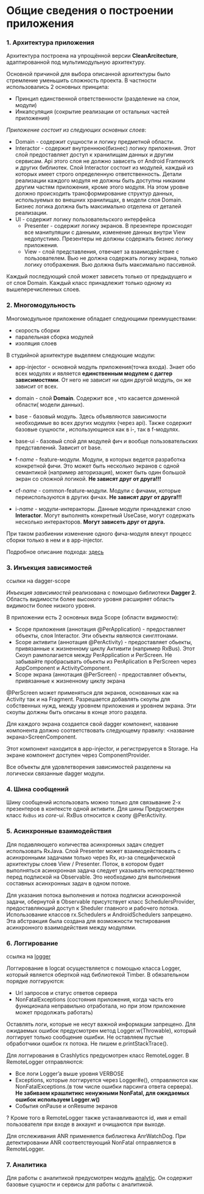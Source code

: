 # Общие сведения о построении приложения

### 1. Архитектура приложения
Архитектура построена на упрощённой версии **СleanArcitecture**, адаптированной под мультимодульную архитектуру.

Основной причиной для выбора описанной архитектуры было стремление уменьшить сложность проекта. В частности использовались 2 основных принципа:

- Принцип единственной ответственности (разделение на слои, модули)
- Инкапсуляция (сокрытие реализации от остальных частей приложения)


*Приложение состоит из следующих основных слоев*:

* Domain - содержит сущности и логику предметной области.
* Interactor - содержит внутреннюю(бизнес) логику приложения. Этот слой предоставляет доступ к хранилищам данных и другим сервисам. Api этого слоя не должно зависеть от Android Framework и других библиотек. Слой Interactor состоит из модулей, каждый из которых имеет строго определенную ответственность. Детали реализации каждого модуля не должны быть доступны никаким другим частям приложения, кроме этого модуля. На этом уровне должно происходить трансформирование структур данных, используемых во внешних хранилищах, в модели слоя Domain. Бизнес логика должна быть максимально отделена от деталей реализации.
* UI - содержит логику пользовательского интерфейса
   * Presenter - содержит логику экранов. В презентере происходят все манипуляции с данными, изменение данных внутри View недопустимо. Презентеры не должны содержать бизнес логику приложения.
   * View - слой представления, отвечает за взаимодействие с пользователем. Вью не должна  содержать логику экрана, только логику отображения. Вью должна быть максимально пассивной.


Каждый последующий слой может зависеть только от предыдущего и от слоя Domain.
Каждый класс принадлежит только одному из вышеперечисленных слоев.


### 2. Многомодульность

Многомодульное приложение обладает следующими преимуществами:
- скорость сборки
- паралельная сборка модулей
- изоляция слоев

В студийной архитектуре выделяем следующие модули:
-  app-injector - основной модуль приложения(точка входа). Знает обо всех модулях и
является **единственным модулем с даггер зависимостями**. От него не зависит ни один другой модуль,
он же зависит от всех.

- domain - слой **Domain**. Содержит все ,
что касается доменной области( модели данных).
- base - базовый модуль. Здесь объявляются зависимости необходимые во всех других модулях
(через api). Также содержит базовые сущности , использующиеся как в i-, так в f-модулях.
- base-ui - базовый слой для модулей фич и вообще пользовательских представлений.
Зависит от base.

- f-*name* - feature-модули. Модули, в которых ведется разработка конкретной фичи.
Это может быть несколько экранов с одной семантикой (например авторизация), может быть один большой экран со сложной логикой.
**Не зависят друг от друга!!!**
- cf-*name* - common-feature-модули. Модули c фичами, которые переиспользуются в других фичах.
**Не зависят друг от друга!!!**
- i-*name* - модули-интеракторы. Данные модули принадлежат слою **Interactor**.
Могут выполнять конкретный UseCase, могут содержать несколько интеракторов.
**Могут зависеть друг от друга.**


При таком разбиении изменение одного фича-модуля влекут процесс сборки только в нем и в app-injector.

Подробное описание подхода: [здесь](../template-multimodile/README.md)

### 3. Инъекция зависимостей
ссылки на dagger-scope

*Инъекция зависимостей* реализована с помощью библиотеки **Dagger 2**.
Область видимости более высокого уровня расширяет область видимости более низкого уровня.

В приложении есть 2 основных вида Scope (области видимости):

* Scope приложения (аннотация @PerApplication) - предоставляет объекты, слоя Interactor. Эти объекты являются синглтонами.
* Scope активити (аннотация @PerActivity) - предоставляет обьекты, привязанные к жизненному циклу Активити (например RxBus). Этот Скоуп рамполагается между PerApplication и PerScreen. Не забывайте пробрасывать обьекты из PerAplication в PerScreen через AppComponent и ActivityComponent.
* Scope экрана (аннотация @PerScreen) - предоставляет объекты, привязанные к жизненному циклу экрана

@PerScreen может применяться для экранов, основанных как на Activity так и на Fragment.
Разрешается добавлять скоупы для собственных нужд, между уровнем приложения и уровнем экрана. Эти скоупы должны быть описаны в конце этого раздела.

Для каждого экрана создается свой dagger компонент, название компонента должно соответствовать следующему правилу: <название экрана>ScreenComponent.

Этот компонент находится в app-injector, и регистрируется в Storage.
На экране компонент доступен через ComponentProvider.

Все объекты для удовлетворения зависимостей разделены на логически связанные dagger модули.

### 4. Шина сообщений

Шину сообщений использовать можно только для связывание 2-х презентеров в
контексте одной активити. Для шины Предусмотрен класс `RxBus` из *core-ui*.
RxBus относится к скопу @PerActivity.

### 5. Асинхронные взаимодействия

Для подавляющего количества асинхронных задач следует использовать RxJava.
Слой Presenter может взаимодействовать с асинхронными задачами только через Rx,
из-за специфической архитектуры слоев View / Presenter.
Поток, в котором будет выполняться асинхронная задача следует указывать
непосредственно перед подпиской на Observable.
Это необходимо для выполнения составных асинхронных задач в одном
потоке.

Для указания потока выполнения и потока подписки асинхронной
задачи,
обернутой в Observable присутствует класс SchedulersProvider,
предоставляющий доступ к Sheduler главного и рабочего потока.
Использование классов rx.Schedulers и AndroidSchedulers запрещено.
Эта абстракция была создана для возможности тестирования асинхронного
взаимодействия между модулями.

### 6. Логгирование
ссылка на [logger](../logger/README.md)

Логгирование в logcat осуществляется с помощью класса Logger, который является
оберткой над библиотекой Timber. В обязательном порядке логгируются:
* Url запросов и статус ответов сервера
* NonFatalExceptions (состояния приложения, когда часть его функционала
неправильно отработала, но при этом приложение может продолжать работать)

Оставлять логи, которые не несут важной информации запрещено.
Для ожидаемых ошибок предусмотрен метод Logger.w(Throwable),
который логгирует только сообщение ошибки.
Не оставляем пустые обработчики ошибок rx потока.
Не пишем e.printStackTrace().

Для логгирования в Crashlytics предусмотрен класс RemoteLogger.
В RemoteLogger отправляются:
* Все логи Logger’a выше уровня VERBOSE
* Exceptions, которые логгируется через Logger#e(),
отправляются как NonFatalExceptions.(в том числе ошибки парсинга ответа сервера).
__Не забиваем крашлитикс ненужными NonFatal, для ожидаемых ошибок используем Logger.w()__
* События onPause и onResume экранов

?
Кроме того в RemoteLogger также устанавливаются id, имя и email пользователя при входе в аккаунт и очищаются при выходе.

Для отслеживания ANR применяется библиотека AnrWatchDog. При детектировании ANR соответствующий NonFatal отправляется в RemoteLogger.

### 7. Аналитика

Для работы с аналитикой предусмотрен модуль [analytic](https://bitbucket.org/surfstudio/android-standard/src/master/analytics/).
Он содержит базовые сущности и сервисы для работы с аналитикой.